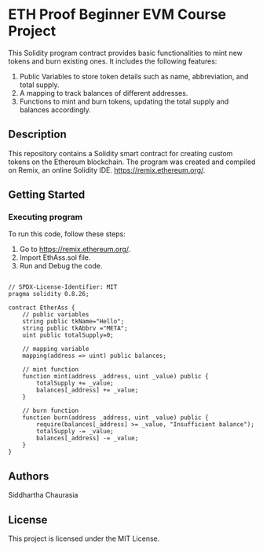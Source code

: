 # ETH Proof Beginner EVM Course Project
This Solidity program contract provides basic functionalities to mint new tokens and burn existing ones.
It includes the following features:
1. Public Variables to store token details such as name, abbreviation, and total supply.
2. A mapping to track balances of different addresses.
3. Functions to mint and burn tokens, updating the total supply and balances accordingly.

## Description
This repository contains a Solidity smart contract for creating custom tokens on the Ethereum blockchain. The program was
created and compiled on Remix, an online Solidity IDE. https://remix.ethereum.org/.


## Getting Started
### Executing program
To run this code, follow these steps:
1. Go to https://remix.ethereum.org/.
2. Import EthAss.sol file.
3. Run and Debug the code.

```

// SPDX-License-Identifier: MIT
pragma solidity 0.8.26;

contract EtherAss {
    // public variables
    string public tkName="Hello";
    string public tkAbbrv ="META";
    uint public totalSupply=0;

    // mapping variable
    mapping(address => uint) public balances;

    // mint function
    function mint(address _address, uint _value) public {
        totalSupply += _value;
        balances[_address] += _value;
    }

    // burn function
    function burn(address _address, uint _value) public {
        require(balances[_address] >= _value, "Insufficient balance");
        totalSupply -= _value;
        balances[_address] -= _value;
    }
}
```

## Authors
Siddhartha Chaurasia

## License
This project is licensed under the MIT License.
